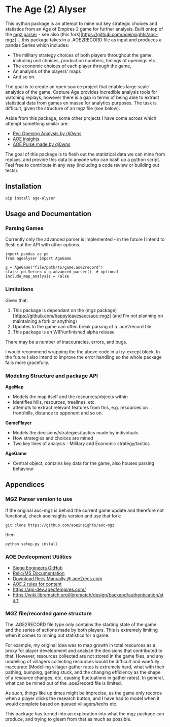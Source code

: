 # The Age (2) Alyser
This python package is an attempt to mine out key strategic choices and statistics from an Age of Empires 2 game for further analysis. Built ontop of the [mgz parser](https://github.com/happyleavesaoc/aoc-mgz/tree/master/mgz) - see also (this fork)[https://github.com/aoeinsights/aoc-mgz] -, this package takes in a .AOE2RECORD file as input and produces a pandas Series which includes:
- The military strategy choices of both players throughout the game, including unit choices, production numbers, timings of openings etc.,
- The economic choices of each player through the game,
- An analysis of the players' maps
- And so on.

The goal is to create an open source project that enables large scale analytics of the game. Capture Age provides incredible analysis tools for watching replays, however there is a gap in terms of being able to extract statistical data from games en masse for analytics purposes. The task is difficult, given the structure of an mgz file (see below).

Aside from this package, some other projects I have come across which attempt something similar are: 
- [Rec Opening Analysis by dj0wns](https://github.com/dj0wns/AoE_Rec_Opening_Analysis/tree/main)
- [AOE insights](https://www.aoe2insights.com/)
- [AOE Pulse made by dj0wns](https://www.aoepulse.com/home)

The goal of this package is to flesh out the statistical data we can mine from replays, and provide this data to anyone who can bash up a python script. Feel free to contribute in any way (including a code review or building out tests).

## Installation
```
pip install age-alyser
```


## Usage and Documentation
### Parsing Games
Currently only the advanced parser is implemented - in the future I intend to flesh out the API with other options.

```
import pandas as pd
from agealyser import AgeGame

g = AgeGame("file/path/to/game.aoe2record")
stats: pd.Series = g.advanced_parser()  # optional - include_map_analysis = False

```
### Limitations
Given that:
1. This package is dependant on the (mgz package)[https://github.com/happyleavesaoc/aoc-mgz] (and I'm not planning on maintaining a fork or anything)
2. Updates to the game can often break parsing of a .aoe2record file
3. This package is an WIP/unfinished alpha release

There may be a number of inaccuracies, errors, and bugs.

I would recommend wrapping the the above code in a try-except block. In the future I also intend to improve the error handling so the whole package fails more gracefully.

### Modeling Structure and package API
**AgeMap** 
- Models the map itself and the resources/objects within
- Identifies hills, resources, treelines, etc.
- attempts to extract relevant features from this, e.g. resources on front/hills, distance to opponent and so on.

**GamePlayer**
- Models the decisions/strategies/tactics made by individuals
- How strategies and choices are mined
- Two key lines of analysis - Military and Economic strategy/tactics

**AgeGame**
- Central object, contains key data for the game, also houses parsing behaviour


## Appendices
### MGZ Parser version to use
If the original aoc-mgz is behind the current game update and therefore not functional, check aoeinsights version and use that fork:
```
git clone https://github.com/aoeinsights/aoc-mgz
```
then 
```
python setup.py install
```

### AOE Devleopment Utilities
- [Siege Engineers GitHub](https://github.com/SiegeEngineers)
- [Relic/MS Documentation](https://wiki.librematch.org/librematch/data_sources/start)
- [Download Recs Manually @ aoe2recs.com](https://aoe2recs.com/)
- [AOE 2 rules for content](https://www.xbox.com/en-GB/developers/rules)
- https://api-dev.ageofempires.com/
- https://wiki.librematch.org/librematch/design/backend/authentication/start

### MGZ file/recorded game structure
The .AOE2RECORD file type only contains the starting state of the game and the series of actions made by both players. This is extremely limiting when it comes to mining out statistics for a game. 

For example, my original idea was to map growth in total resources as a proxy for player development and analyse the decisions that contributed to that. However, resources collected are not stored in the game files, and any modelling of villagers collecting resources would be difficult and woefully inaccurate (Modelling villager gather rates is extremely hard, what with their pathing, bumping, getting stuck, and the changing efficiency as the shape of a resource changes, etc. causing fluctuations in gather rates). 
In general, what can be mined out of the .aoe2record file is limited.

As such, things like up times might be imprecise, as the game only records when a player clicks the research button, and I have had to model when it would complete based on queued villagers/techs etc.

This package has turned into an exploration into what the mgz package can produce, and trying to gleam from that as much as possible.